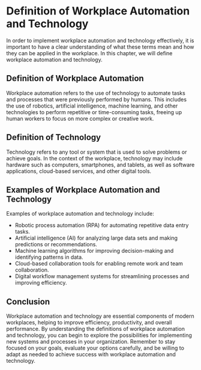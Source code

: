 Definition of Workplace Automation and Technology
================================================================================================================

In order to implement workplace automation and technology effectively, it is important to have a clear understanding of what these terms mean and how they can be applied in the workplace. In this chapter, we will define workplace automation and technology.

Definition of Workplace Automation
----------------------------------

Workplace automation refers to the use of technology to automate tasks and processes that were previously performed by humans. This includes the use of robotics, artificial intelligence, machine learning, and other technologies to perform repetitive or time-consuming tasks, freeing up human workers to focus on more complex or creative work.

Definition of Technology
------------------------

Technology refers to any tool or system that is used to solve problems or achieve goals. In the context of the workplace, technology may include hardware such as computers, smartphones, and tablets, as well as software applications, cloud-based services, and other digital tools.

Examples of Workplace Automation and Technology
-----------------------------------------------

Examples of workplace automation and technology include:

* Robotic process automation (RPA) for automating repetitive data entry tasks.
* Artificial intelligence (AI) for analyzing large data sets and making predictions or recommendations.
* Machine learning algorithms for improving decision-making and identifying patterns in data.
* Cloud-based collaboration tools for enabling remote work and team collaboration.
* Digital workflow management systems for streamlining processes and improving efficiency.

Conclusion
----------

Workplace automation and technology are essential components of modern workplaces, helping to improve efficiency, productivity, and overall performance. By understanding the definitions of workplace automation and technology, you can begin to explore the possibilities for implementing new systems and processes in your organization. Remember to stay focused on your goals, evaluate your options carefully, and be willing to adapt as needed to achieve success with workplace automation and technology.
